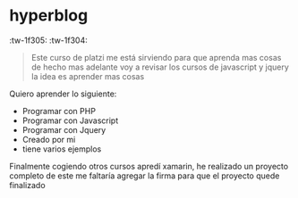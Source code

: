 # hyperblog

:tw-1f305: :tw-1f304:

> Este curso de platzi me está sirviendo para que aprenda mas cosas
de hecho mas adelante voy a revisar los cursos de javascript y jquery
la idea es aprender mas cosas

Quiero aprender lo siguiente:

- Programar con PHP
- Programar con Javascript
- Programar con Jquery
- Creado por mi
- tiene varios ejemplos

Finalmente cogiendo otros cursos apredí xamarin, he realizado un proyecto completo
de este me faltaría agregar la firma para que el proyecto quede finalizado

